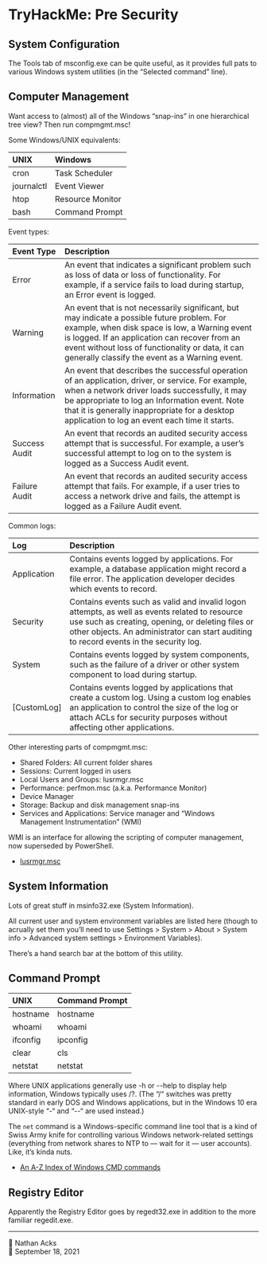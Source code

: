 # TryHackMe: Pre Security

## System Configuration

The Tools tab of msconfig.exe can be quite useful, as it provides full pats to various Windows system utilities (in the “Selected command” line).

## Computer Management

Want access to (almost) all of the Windows “snap-ins” in one hierarchical tree view? Then run compmgmt.msc!

Some Windows/UNIX equivalents:

| UNIX       | Windows          |
|:---------- |:---------------- |
| cron       | Task Scheduler   |
| journalctl | Event Viewer     |
| htop       | Resource Monitor |
| bash       | Command Prompt   |

Event types:

| Event Type    | Description                                                                                                                                                                                                                                                                                              |
|:------------- |:-------------------------------------------------------------------------------------------------------------------------------------------------------------------------------------------------------------------------------------------------------------------------------------------------------- |
| Error         | An event that indicates a significant problem such as loss of data or loss of functionality. For example, if a service fails to load during startup, an Error event is logged.                                                                                                                           |
| Warning       | An event that is not necessarily significant, but may indicate a possible future problem. For example, when disk space is low, a Warning event is logged. If an application can recover from an event without loss of functionality or data, it can generally classify the event as a Warning event.     |
| Information   | An event that describes the successful operation of an application, driver, or service. For example, when a network driver loads successfully, it may be appropriate to log an Information event. Note that it is generally inappropriate for a desktop application to log an event each time it starts. |
| Success Audit | An event that records an audited security access attempt that is successful. For example, a user’s successful attempt to log on to the system is logged as a Success Audit event.                                                                                                                        |
| Failure Audit | An event that records an audited security access attempt that fails. For example, if a user tries to access a network drive and fails, the attempt is logged as a Failure Audit event.                                                                                                                   |

Common logs:

| Log         | Description                                                                                                                                                                                                                                  |
|:----------- |:-------------------------------------------------------------------------------------------------------------------------------------------------------------------------------------------------------------------------------------------- |
| Application | Contains events logged by applications. For example, a database application might record a file error. The application developer decides which events to record.                                                                             |
| Security    | Contains events such as valid and invalid logon attempts, as well as events related to resource use such as creating, opening, or deleting files or other objects. An administrator can start auditing to record events in the security log. |
| System      | Contains events logged by system components, such as the failure of a driver or other system component to load during startup.                                                                                                               |
| [CustomLog] | Contains events logged by applications that create a custom log. Using a custom log enables an application to control the size of the log or attach ACLs for security purposes without affecting other applications.                         |

Other interesting parts of compmgmt.msc:

* Shared Folders: All current folder shares
* Sessions: Current logged in users
* Local Users and Groups: lusrmgr.msc
* Performance: perfmon.msc (a.k.a. Performance Monitor)
* Device Manager
* Storage: Backup and disk management snap-ins
* Services and Applications: Service manager and “Windows Management Instrumentation” (WMI)

WMI is an interface for allowing the scripting of computer management, now superseded by PowerShell.

* [lusrmgr.msc](2021-09-17-tryhackme-pre-security.md)

## System Information

Lots of great stuff in msinfo32.exe (System Information).

All current user and system environment variables are listed here (though to acrually set them you’ll need to use Settings > System > About > System info > Advanced system settings > Environment Variables).

There’s a hand search bar at the bottom of this utility.

## Command Prompt

| UNIX     | Command Prompt |
|:-------- |:-------------- |
| hostname | hostname       |
| whoami   | whoami         |
| ifconfig | ipconfig       |
| clear    | cls            |
| netstat  | netstat        |

Where UNIX applications generally use -h or --help to display help information, Windows typically uses /?. (The “/“ switches was pretty standard in early DOS and Windows applications, but in the Windows 10 era UNIX-style “-“ and “--“ are used instead.)

The `net` command is a Windows-specific command line tool that is a kind of Swiss Army knife for controlling various Windows network-related settings (everything from network shares to NTP to — wait for it — user accounts). Like, it’s kinda nuts.

* [An A-Z Index of Windows CMD commands](https://ss64.com/nt/)

## Registry Editor

Apparently the Registry Editor goes by regedt32.exe in addition to the more familiar regedit.exe.

- - - -

<span aria-hidden="true">👤</span> Nathan Acks  
<span aria-hidden="true">📅</span> September 18, 2021
